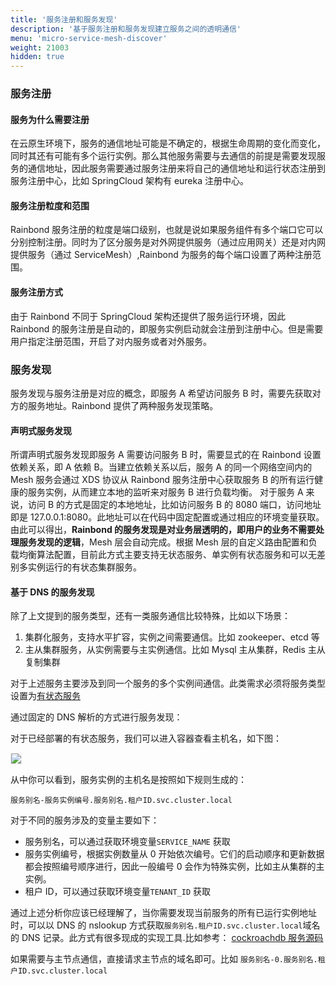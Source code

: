 ```yaml
---
title: '服务注册和服务发现'
description: '基于服务注册和服务发现建立服务之间的透明通信'
menu: 'micro-service-mesh-discover'
weight: 21003
hidden: true
---
```


### 服务注册

#### 服务为什么需要注册

在云原生环境下，服务的通信地址可能是不确定的，根据生命周期的变化而变化，同时其还有可能有多个运行实例。那么其他服务需要与去通信的前提是需要发现服务的通信地址，因此服务需要通过服务注册来将自己的通信地址和运行状态注册到服务注册中心，比如 SpringCloud 架构有 eureka 注册中心。

#### 服务注册粒度和范围

Rainbond 服务注册的粒度是端口级别，也就是说如果服务组件有多个端口它可以分别控制注册。同时为了区分服务是对外网提供服务（通过应用网关）还是对内网提供服务（通过 ServiceMesh）,Rainbond 为服务的每个端口设置了两种注册范围。

#### 服务注册方式

由于 Rainbond 不同于 SpringCloud 架构还提供了服务运行环境，因此 Rainbond 的服务注册是自动的，即服务实例启动就会注册到注册中心。但是需要用户指定注册范围，开启了对内服务或者对外服务。

### 服务发现

服务发现与服务注册是对应的概念，即服务 A 希望访问服务 B 时，需要先获取对方的服务地址。Rainbond 提供了两种服务发现策略。

#### 声明式服务发现

所谓声明式服务发现即服务 A 需要访问服务 B 时，需要显式的在 Rainbond 设置依赖关系，即 A 依赖 B。当建立依赖关系以后，服务 A 的同一个网络空间内的 Mesh 服务会通过 XDS 协议从 Rainbond 服务注册中心获取服务 B 的所有运行健康的服务实例，从而建立本地的监听来对服务 B 进行负载均衡。
对于服务 A 来说，访问 B 的方式是固定的本地地址，比如访问服务 B 的 8080 端口，访问地址即是 127.0.0.1:8080。此地址可以在代码中固定配置或通过相应的环境变量获取。
由此可以得出，<b>Rainbond 的服务发现是对业务层透明的，即用户的业务不需要处理服务发现的逻辑</b>，Mesh 层会自动完成。根据 Mesh 层的自定义路由配置和负载均衡算法配置，目前此方式主要支持无状态服务、单实例有状态服务和可以无差别多实例运行的有状态集群服务。

#### 基于 DNS 的服务发现

除了上文提到的服务类型，还有一类服务通信比较特殊，比如以下场景：

1. 集群化服务，支持水平扩容，实例之间需要通信。比如 zookeeper、etcd 等
2. 主从集群服务，从实例需要与主实例通信。比如 Mysql 主从集群，Redis 主从复制集群

对于上述服务主要涉及到同一个服务的多个实例间通信。此类需求必须将服务类型设置为[有状态服务](/docs/user-manual/component-op/service-other-set/#服务基础信息)

通过固定的 DNS 解析的方式进行服务发现：

对于已经部署的有状态服务，我们可以进入容器查看主机名，如下图：

<img src="https://static.goodrain.com/images/docs/3.6/micro-service/state-container.png" style="border:1px solid #eee;max-width:100%" />

从中你可以看到，服务实例的主机名是按照如下规则生成的：

```
服务别名-服务实例编号.服务别名.租户ID.svc.cluster.local
```

对于不同的服务涉及的变量主要如下：

- 服务别名，可以通过获取环境变量`SERVICE_NAME` 获取
- 服务实例编号，根据实例数量从 0 开始依次编号。它们的启动顺序和更新数据都会按照编号顺序进行，因此一般编号 0 会作为特殊实例，比如主从集群的主实例。
- 租户 ID，可以通过获取环境变量`TENANT_ID` 获取

通过上述分析你应该已经理解了，当你需要发现当前服务的所有已运行实例地址时，可以以 DNS 的 nslookup 方式获取`服务别名.租户ID.svc.cluster.local`域名的 DNS 记录。此方式有很多现成的实现工具.比如参考：
[cockroachdb 服务源码](http://git.goodrain.com/apps/cockroachdb)

如果需要与主节点通信，直接请求主节点的域名即可。比如 `服务别名-0.服务别名.租户ID.svc.cluster.local`
